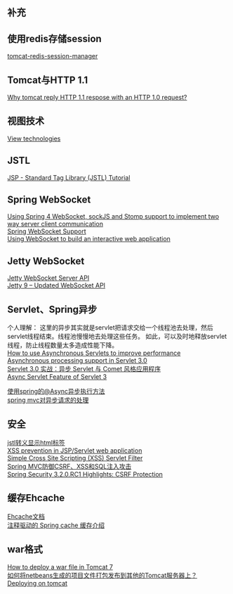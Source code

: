 补充
---

## 使用redis存储session
[tomcat-redis-session-manager](https://github.com/jcoleman/tomcat-redis-session-manager)  

## Tomcat与HTTP 1.1
[Why tomcat reply HTTP 1.1 respose with an HTTP 1.0 request?](http://stackoverflow.com/questions/19461312/why-tomcat-reply-http-1-1-respose-with-an-http-1-0-request)  

## 视图技术
[View technologies](http://docs.spring.io/spring/docs/3.0.x/spring-framework-reference/html/view.html)  

## JSTL
[JSP - Standard Tag Library (JSTL) Tutorial](http://www.tutorialspoint.com/jsp/jsp_standard_tag_library.htm)  

## Spring WebSocket
[Using Spring 4 WebSocket, sockJS and Stomp support to implement two way server client communication](https://raymondhlee.wordpress.com/2014/01/19/using-spring-4-websocket-sockjs-and-stomp-support-to-implement-two-way-server-client-communication/)  
[Spring WebSocket Support](http://docs.spring.io/spring/docs/current/spring-framework-reference/html/websocket.html)  
[Using WebSocket to build an interactive web application](https://spring.io/guides/gs/messaging-stomp-websocket/)

## Jetty WebSocket
[Jetty WebSocket Server API](http://www.eclipse.org/jetty/documentation/current/jetty-websocket-server-api.html)  
[Jetty 9 – Updated WebSocket API](https://webtide.com/jetty-9-updated-websocket-api/)  

## Servlet、Spring异步
个人理解： 这里的异步其实就是servlet把请求交给一个线程池去处理，然后servlet线程结束。线程池慢慢地去处理这些任务。
如此，可以及时地释放servlet线程，防止线程数量太多造成性能下降。  
[How to use Asynchronous Servlets to improve performance](https://plumbr.eu/blog/java/how-to-use-asynchronous-servlets-to-improve-performance)  
[Asynchronous processing support in Servlet 3.0](http://www.javaworld.com/article/2077995/java-concurrency/asynchronous-processing-support-in-servlet-3-0.html)  
[Servlet 3.0 实战：异步 Servlet 与 Comet 风格应用程序](http://www.ibm.com/developerworks/cn/java/j-lo-comet/index.html)  
[Async Servlet Feature of Servlet 3](http://www.javacodegeeks.com/2013/08/async-servlet-feature-of-servlet-3.html)

[使用spring的@Async异步执行方法](http://www.cnblogs.com/yangzhilong/p/3725071.html)  
[spring mvc对异步请求的处理](http://www.cnblogs.com/yangzhilong/p/3725128.html)  

## 安全
[jstl转义显示html标签](http://blog.csdn.net/stone5751/article/details/6579728)  
[XSS prevention in JSP/Servlet web application](http://stackoverflow.com/questions/2658922/xss-prevention-in-jsp-servlet-web-application)  
[Simple Cross Site Scripting (XSS) Servlet Filter](http://greatwebguy.com/programming/java/simple-cross-site-scripting-xss-servlet-filter/)  
[Spring MVC防御CSRF、XSS和SQL注入攻击](http://www.cnblogs.com/Mainz/archive/2012/11/01/2749874.html)  
[Spring Security 3.2.0.RC1 Highlights: CSRF Protection](http://spring.io/blog/2013/08/21/spring-security-3-2-0-rc1-highlights-csrf-protection/)  

## 缓存Ehcache
[Ehcache文档](http://www.ehcache.org/documentation/)  
[注释驱动的 Spring cache 缓存介绍](http://www.ibm.com/developerworks/cn/opensource/os-cn-spring-cache/)  

## war格式
[How to deploy a war file in Tomcat 7](http://stackoverflow.com/questions/5109112/how-to-deploy-a-war-file-in-tomcat-7)  
[如何将netbeans生成的项目文件打包发布到其他的Tomcat服务器上？](http://asdcm2008.blog.163.com/blog/static/17412758520119249517732/)  
[Deploying on tomcat](http://portofino.manydesigns.com/en/docs/portofino3/3_1_x/installation-guide/deploying-on-tomcat)  
